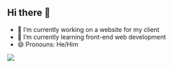 ## Hi there 👋

<!--
**Ankan-Pal/Ankan-Pal** is a ✨ _special_ ✨ repository because its `README.md` (this file) appears on your GitHub profile.

Here are some ideas to get you started:
-->
- 🔭 I’m currently working on a website for my client
- 🌱 I’m currently learning front-end web development
- 😄 Pronouns: He/Him


<img src="https://www.google.com/url?sa=i&url=https%3A%2F%2Fstock.adobe.com%2Fsearch%3Fk%3Dfront%2Bend%2Bdeveloper&psig=AOvVaw2aVjJM6wCMRJT7GFSXL8y0&ust=1734931245804000&source=images&cd=vfe&opi=89978449&ved=0CBQQjRxqFwoTCJjmuNPQuooDFQAAAAAdAAAAABAE">
